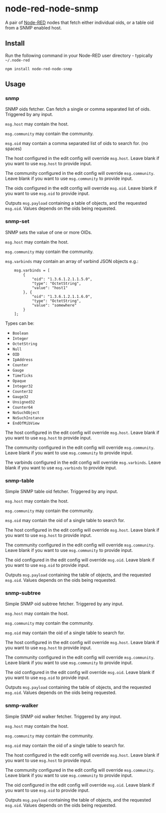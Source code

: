 node-red-node-snmp
==================

A pair of <a href="http://nodered.org" target="_new">Node-RED</a> nodes that
fetch either individual oids, or a table oid from a SNMP enabled host.

Install
-------

Run the following command in your Node-RED user directory - typically `~/.node-red`

    npm install node-red-node-snmp

Usage
-----

### snmp

SNMP oids fetcher. Can fetch a single or comma separated list of oids. Triggered by any input.

`msg.host` may contain the host.

`msg.community` may contain the community.

`msg.oid` may contain a comma separated list of oids to search for. (no spaces)

The host configured in the edit config will override `msg.host`. Leave blank if you want to use `msg.host` to provide input.

The community configured in the edit config will override `msg.community`. Leave blank if you want to use `msg.community` to provide input.

The oids configured in the edit config will override `msg.oid`. Leave blank if you
want to use `msg.oid` to provide input.

Outputs `msg.payload` containing a table of objects, and the requested `msg.oid`.
Values depends on the oids being requested.

### snmp-set

SNMP sets the value of one or more OIDs.

`msg.host` may contain the host.

`msg.community` may contain the community.

`msg.varbinds` may contain an array of varbind JSON objects e.g.:
```
    msg.varbinds = [
        {
            "oid": "1.3.6.1.2.1.1.5.0",
            "type": "OctetString",
            "value": "host1"
        }, {
            "oid": "1.3.6.1.2.1.1.6.0",
            "type": "OctetString",
            "value": "somewhere"
        }
    ];
```
Types can be:

 * `Boolean`
 * `Integer`
 * `OctetString`
 * `Null`
 * `OID`
 * `IpAddress`
 * `Counter`
 * `Gauge`
 * `TimeTicks`
 * `Opaque`
 * `Integer32`
 * `Counter32`
 * `Gauge32`
 * `Unsigned32`
 * `Counter64`
 * `NoSuchObject`
 * `NoSuchInstance`
 * `EndOfMibView`

The host configured in the edit config will override `msg.host`. Leave blank if you want to use `msg.host` to provide input.

The community configured in the edit config will override `msg.community`. Leave blank if you want to use `msg.community` to provide input.

The varbinds configured in the edit config will override `msg.varbinds`. Leave blank if you want to use `msg.varbinds` to provide input.


 
### snmp-table

Simple SNMP table oid fetcher. Triggered by any input.

`msg.host` may contain the host.

`msg.community` may contain the community.

`msg.oid` may contain the oid of a single table to search for.

The host configured in the edit config will override `msg.host`. Leave blank if you want to use `msg.host` to provide input.

The community configured in the edit config will override `msg.community`. Leave blank if you want to use `msg.community` to provide input.

The oid configured in the edit config will override `msg.oid`. Leave blank if you
want to use `msg.oid` to provide input.

Outputs `msg.payload` containing the table of objects, and the requested `msg.oid`.
Values depends on the oids being requested.

### snmp-subtree

Simple SNMP oid subtree fetcher. Triggered by any input.

`msg.host` may contain the host.

`msg.community` may contain the community.

`msg.oid` may contain the oid of a single table to search for.

The host configured in the edit config will override `msg.host`. Leave blank if you want to use `msg.host` to provide input.

The community configured in the edit config will override `msg.community`. Leave blank if you want to use `msg.community` to provide input.

The oid configured in the edit config will override `msg.oid`. Leave blank if you
want to use `msg.oid` to provide input.

Outputs `msg.payload` containing the table of objects, and the requested `msg.oid`.
Values depends on the oids being requested.

### snmp-walker

Simple SNMP oid walker fetcher. Triggered by any input.

`msg.host` may contain the host.

`msg.community` may contain the community.

`msg.oid` may contain the oid of a single table to search for.

The host configured in the edit config will override `msg.host`. Leave blank if you want to use `msg.host` to provide input.

The community configured in the edit config will override `msg.community`. Leave blank if you want to use `msg.community` to provide input.

The oid configured in the edit config will override `msg.oid`. Leave blank if you
want to use `msg.oid` to provide input.

Outputs `msg.payload` containing the table of objects, and the requested `msg.oid`.
Values depends on the oids being requested.
